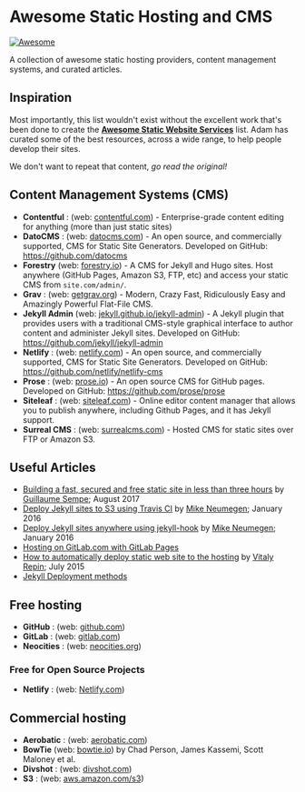 # Awesome Static Hosting and CMS
[![Awesome](https://cdn.rawgit.com/sindresorhus/awesome/d7305f38d29fed78fa85652e3a63e154dd8e8829/media/badge.svg)](https://github.com/sindresorhus/awesome)

A collection of awesome static hosting providers, content management systems, and curated articles.

## Inspiration

Most importantly, this list wouldn't exist without the excellent work that's been done to create the [**Awesome Static Website Services**](https://github.com/aharris88/awesome-static-website-services) list.  Adam has curated some of the best resources, across a wide range, to help people develop their sites. 

We don't want to repeat that content, _go read the original!_  

## Content Management Systems (CMS)
- **Contentful** : (web: [contentful.com](https://www.contentful.com/features/)) - Enterprise-grade content editing for anything (more than just static sites)
- **DatoCMS** : (web: [datocms.com](https://www.datocms.com)) - An open source, and commercially supported, CMS for Static Site Generators.  Developed on GitHub: https://github.com/datocms
- **Forestry** (web: [forestry.io](https://forestry.io)) - A CMS for Jekyll and Hugo sites. Host anywhere (GitHub Pages, Amazon S3, FTP, etc) and access your static CMS from `site.com/admin/`.
- **Grav** : (web: [getgrav.org](https://getgrav.org/)) - Modern, Crazy Fast, Ridiculously Easy and Amazingly Powerful Flat-File CMS.
- **Jekyll Admin** (web: [jekyll.github.io/jekyll-admin](https://jekyll.github.io/jekyll-admin/)) - A Jekyll plugin that provides users with a traditional CMS-style graphical interface to author content and administer Jekyll sites.  Developed on GitHub: https://github.com/jekyll/jekyll-admin
- **Netlify** : (web: [netlify.com](https://www.netlify.com/)) - An open source, and commercially supported, CMS for Static Site Generators.  Developed on GitHub: https://github.com/netlify/netlify-cms
- **Prose** : (web: [prose.io](http://prose.io/)) - An open source CMS for GitHub pages.  Developed on GitHub: https://github.com/prose/prose
- **Siteleaf** : (web: [siteleaf.com](http://www.siteleaf.com/)) - Online editor content manager that allows you to publish anywhere, including Github Pages, and it has Jekyll support.
- **Surreal CMS** : (web: [surrealcms.com](http://www.surrealcms.com/)) - Hosted CMS for static sites over FTP or Amazon S3.

## Useful Articles
- [Building a fast, secured and free static site in less than three hours](https://fillmem.com/post/self-hosted-fast-secured-and-free-static-site/) by [Guillaume Sempe](https://github.com/gsempe); August 2017
- [Deploy Jekyll sites to S3 using Travis CI](https://cloudcannon.com/tutorial/2016/01/21/deploy-jekyll-sites-to-s3-using-travis-ci/) by [Mike Neumegen](https://github.com/mneumegen); January 2016
- [Deploy Jekyll sites anywhere using jekyll-hook](https://cloudcannon.com/tutorial/2016/01/26/deploy-jekyll-sites-anywhere-with-jekyll-hook/) by [Mike Neumegen](https://github.com/mneumegen); January 2016
- [Hosting on GitLab.com with GitLab Pages](https://about.gitlab.com/2016/04/07/gitlab-pages-setup/)
- [How to automatically deploy static web site to the hosting](http://vrepin.org/vr/JekyllDeploy) by [Vitaly Repin](https://github.com/vitalyrepin/); July 2015
- [Jekyll Deployment methods](https://jekyllrb.com/docs/deployment-methods/)

## Free hosting
- **GitHub** : (web: [github.com](https://github.com))
- **GitLab** : (web: [gitlab.com](https://gitlab.com))
- **Neocities** : (web: [neocities.org](https://neocities.org))
### Free for Open Source Projects
- **Netlify** : (web: [Netlify.com](https://www.netlify.com/))

## Commercial hosting
- **Aerobatic** : (web: [aerobatic.com](http://www.aerobatic.com))
- **BowTie** (web: [bowtie.io](https://bowtie.io)) by Chad Person, James Kassemi, Scott Maloney et al.
- **Divshot** : (web: [divshot.com](https://divshot.com/))
- **S3** : (web: [aws.amazon.com/s3](http://aws.amazon.com/s3/))

